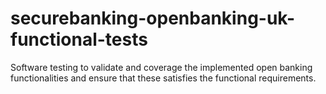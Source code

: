 # securebanking-openbanking-uk-functional-tests
Software testing to validate and coverage the implemented open banking functionalities and ensure that these satisfies the functional requirements.
